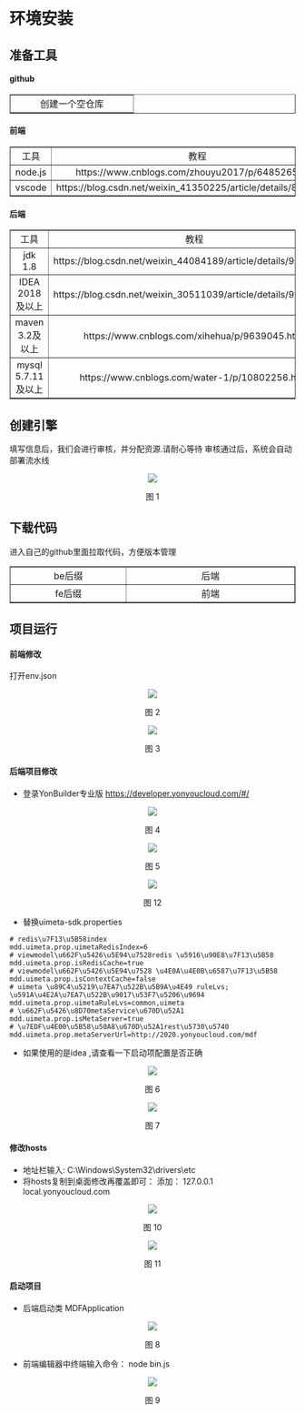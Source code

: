 # 环境安装

## 准备工具

#### github

<table border="1" cellpadding="3" cellspaing="3">
    <tr align="center">
        <td width="200px">创建一个空仓库</td>
    </tr>
</table>

#### 前端

<table border="1" cellpadding="3" cellspaing="3">
    <tr align="center">
        <td width="200px">工具</td>
        <td width="300px">教程</td>
    </tr>
    <tr align="center">
        <td width="200px">node.js</td>
        <td width="300px">https://www.cnblogs.com/zhouyu2017/p/6485265.html</td>
    </tr>
    <tr align="center">
        <td>vscode</td>
        <td>https://blog.csdn.net/weixin_41350225/article/details/84500614
        </td>
    </tr>
</table>

#### 后端

<table border="1" cellpadding="3" cellspaing="3">
    <tr align="center">
        <td width="200px">工具</td>
        <td width="300px">教程</td>
    </tr>
    <tr align="center">
        <td width="200px">jdk 1.8</td>
        <td width="300px">https://blog.csdn.net/weixin_44084189/article/details/98966787
        </td>
    </tr>
    <tr align="center">
        <td>IDEA 2018及以上</td>
        <td>https://blog.csdn.net/weixin_30511039/article/details/99637435
        </td>
    </tr>
    <tr align="center">
        <td>maven 3.2及以上</td>
        <td>https://www.cnblogs.com/xihehua/p/9639045.html
        </td>
    </tr>
    <tr align="center">
        <td>mysql 5.7.11及以上</td>
        <td>https://www.cnblogs.com/water-1/p/10802256.html
        </td>
    </tr>
</table>

## 创建引擎

填写信息后，我们会进行审核，并分配资源.请耐心等待
审核通过后，系统会自动部署流水线

<div align=center>
<img src="/mybook/developergame/professional/1-/images/1.png"/>
</div>
<p align="center">图 1</p>

## 下载代码

进入自己的github里面拉取代码，方便版本管理

<table border="1" cellpadding="3" cellspaing="3">
    <tr align="center">
        <td width="200px">be后缀</td>
        <td width="300px">后端</td>
    </tr>
    <tr align="center">
        <td width="200px">fe后缀</td>
        <td width="300px">前端</td>
    </tr>
</table>

## 项目运行

#### 前端修改

打开env.json

<div align=center>
<img src="/mybook/developergame/professional/1-/images/2.png"/>
</div>
<p align="center">图 2</p>

<div align=center>
<img src="/mybook/developergame/professional/1-/images/3.png"/>
</div>
<p align="center">图 3</p>


#### 后端项目修改

- 登录YonBuilder专业版 https://developer.yonyoucloud.com/#/

<div align=center>
<img src="/mybook/developergame/professional/1-/images/4.png"/>
</div>
<p align="center">图 4</p>

<div align=center>
<img src="/mybook/developergame/professional/1-/images/5.png"/>
</div>
<p align="center">图 5</p>

<div align=center>
<img src="/mybook/developergame/professional/1-/images/12.png"/>
</div>
<p align="center">图 12</p>

- 替换uimeta-sdk.properties

```
# redis\u7F13\u5B58index
mdd.uimeta.prop.uimetaRedisIndex=6
# viewmodel\u662F\u5426\u5E94\u7528redis \u5916\u90E8\u7F13\u5B58
mdd.uimeta.prop.isRedisCache=true
# viewmodel\u662F\u5426\u5E94\u7528 \u4E0A\u4E0B\u6587\u7F13\u5B58
mdd.uimeta.prop.isContextCache=false
# uimeta \u89C4\u5219\u7EA7\u522B\u5B9A\u4E49 ruleLvs; \u591A\u4E2A\u7EA7\u522B\u9017\u53F7\u5206\u9694
mdd.uimeta.prop.uimetaRuleLvs=common,uimeta
# \u662F\u5426\u8D70metaService\u670D\u52A1
mdd.uimeta.prop.isMetaServer=true
# \u7EDF\u4E00\u5B58\u50A8\u670D\u52A1rest\u5730\u5740
mdd.uimeta.prop.metaServerUrl=http://2020.yonyoucloud.com/mdf

```


- 如果使用的是idea ,请查看一下启动项配置是否正确

<div align=center>
<img src="/mybook/developergame/professional/1-/images/6.png"/>
</div>
<p align="center">图 6</p>

<div align=center>
<img src="/mybook/developergame/professional/1-/images/7.png"/>
</div>
<p align="center">图 7</p>


#### 修改hosts

- 地址栏输入:  C:\Windows\System32\drivers\etc
- 将hosts复制到桌面修改再覆盖即可： 添加： 127.0.0.1  local.yonyoucloud.com

<div align=center>
<img src="/mybook/developergame/professional/1-/images/10.png"/>
</div>
<p align="center">图 10</p>

<div align=center>
<img src="/mybook/developergame/professional/1-/images/11.png"/>
</div>
<p align="center">图 11</p>

#### 启动项目

- 后端启动类 MDFApplication

<div align=center>
<img src="/mybook/developergame/professional/1-/images/8.png"/>
</div>
<p align="center">图 8</p>

- 前端编辑器中终端输入命令：  node bin.js

<div align=center>
<img src="/mybook/developergame/professional/1-/images/9.png"/>
</div>
<p align="center">图 9</p>













